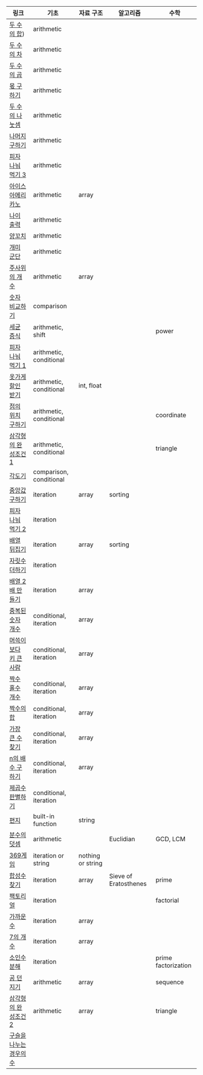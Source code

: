|링크|기초|자료 구조|알고리즘|수학|
|----|---------|--------|------------|-------------------|
|[두 수의 합](https://school.programmers.co.kr/learn/courses/30/lessons/120802))|arithmetic||||
|[두 수의 차](https://school.programmers.co.kr/learn/courses/30/lessons/120803)|arithmetic||||
|[두 수의 곱](https://school.programmers.co.kr/learn/courses/30/lessons/120804)|arithmetic||||
|[몫 구하기](https://school.programmers.co.kr/learn/courses/30/lessons/120805)|arithmetic||||
|[두 수의 나눗셈](https://school.programmers.co.kr/learn/courses/30/lessons/120806)|arithmetic||||
|[나머지 구하기](https://school.programmers.co.kr/learn/courses/30/lessons/120810)|arithmetic||||
|[피자 나눠 먹기 3](https://school.programmers.co.kr/learn/courses/30/lessons/120816)|arithmetic||||
|[아이스 아메리카노](https://school.programmers.co.kr/learn/courses/30/lessons/120819)|arithmetic|array|||
|[나이 출력](https://school.programmers.co.kr/learn/courses/30/lessons/120820)|arithmetic||||
|[양꼬치](https://school.programmers.co.kr/learn/courses/30/lessons/120830)|arithmetic||||
|[개미 군단](https://school.programmers.co.kr/learn/courses/30/lessons/120837)|arithmetic||||
|[주사위의 개수](https://school.programmers.co.kr/learn/courses/30/lessons/120845)|arithmetic|array|||
|[숫자 비교하기](https://school.programmers.co.kr/learn/courses/30/lessons/120807)|comparison||||
|[세균 증식](https://school.programmers.co.kr/learn/courses/30/lessons/120910)|arithmetic, shift|||power|
|[피자 나눠 먹기 1](https://school.programmers.co.kr/learn/courses/30/lessons/120814)|arithmetic, conditional||||
|[옷가게 할인 받기](https://school.programmers.co.kr/learn/courses/30/lessons/120818)|arithmetic, conditional|int, float|||
|[점의 위치 구하기](https://school.programmers.co.kr/learn/courses/30/lessons/120841)|arithmetic, conditional|||coordinate|
|[삼각형의 완성조건 1](https://school.programmers.co.kr/learn/courses/30/lessons/120889)|arithmetic, conditional|||triangle|
|[각도기](https://school.programmers.co.kr/learn/courses/30/lessons/120829)|comparison, conditional||||
|[중앙값 구하기](https://school.programmers.co.kr/learn/courses/30/lessons/120811)|iteration|array|sorting||
|[피자 나눠 먹기 2](https://school.programmers.co.kr/learn/courses/30/lessons/120815)|iteration||||
|[배열 뒤집기](https://school.programmers.co.kr/learn/courses/30/lessons/120821)|iteration|array|sorting||
|[자릿수 더하기](https://school.programmers.co.kr/learn/courses/30/lessons/120906)|iteration||||
|[배열 2배 만들기](https://school.programmers.co.kr/learn/courses/30/lessons/120809)|iteration|array|||
|[중복된 숫자 개수](https://school.programmers.co.kr/learn/courses/30/lessons/120583)|conditional, iteration|array|||
|[머쓱이보다 키 큰 사람](https://school.programmers.co.kr/learn/courses/30/lessons/120585)|conditional, iteration|array|||
|[짝수 홀수 개수](https://school.programmers.co.kr/learn/courses/30/lessons/120824)|conditional, iteration|array|||
|[짝수의 합](https://school.programmers.co.kr/learn/courses/30/lessons/120831)|conditional, iteration|array|||
|[가장 큰 수 찾기](https://school.programmers.co.kr/learn/courses/30/lessons/120899)|conditional, iteration|array|||
|[n의 배수 구하기](https://school.programmers.co.kr/learn/courses/30/lessons/120905)|conditional, iteration|array|||
|[제곱수 판별하기](https://school.programmers.co.kr/learn/courses/30/lessons/120909)|conditional, iteration||||
|[편지](https://school.programmers.co.kr/learn/courses/30/lessons/120898)|built-in function|string|||
|[분수의 덧셈](https://school.programmers.co.kr/learn/courses/30/lessons/120808)|arithmetic||Euclidian|GCD, LCM|
|[369게임](https://school.programmers.co.kr/learn/courses/30/lessons/120891)|iteration or string|nothing or string|||
|[합성수 찾기](https://school.programmers.co.kr/learn/courses/30/lessons/120846)|iteration|array|Sieve of Eratosthenes|prime|
|[팩토리얼](https://school.programmers.co.kr/learn/courses/30/lessons/120848)|iteration|||factorial|
|[가까운 수](https://school.programmers.co.kr/learn/courses/30/lessons/120890)|iteration|array|||
|[7의 개수](https://school.programmers.co.kr/learn/courses/30/lessons/120912)|iteration|array|||
|[소인수분해](https://school.programmers.co.kr/learn/courses/30/lessons/120852)|iteration|||prime factorization|
|[공 던지기](https://school.programmers.co.kr/learn/courses/30/lessons/120843)|arithmetic|array||sequence|
|[삼각형의 완성조건 2](https://school.programmers.co.kr/learn/courses/30/lessons/120868)|arithmetic|array||triangle|
|[구슬을 나누는 경우의 수](https://school.programmers.co.kr/learn/courses/30/lessons/120840)|||||
